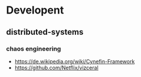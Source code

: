 # Developent

## distributed-systems

### chaos engineering

- https://de.wikipedia.org/wiki/Cynefin-Framework
- https://github.com/Netflix/vizceral
